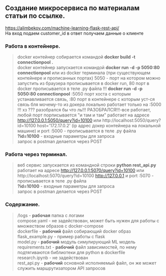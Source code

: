## __Создание микросервиса по материалам статьи по ссылке.__  
https://alimbekov.com/machine-learning-flask-rest-api/  
На вход подаем customer_id в ответ получаем данные о клиенте      

### Работа в контейнере.  
> docker контейнер собирается командой __docker build -t connectionpool .__  
> docker контейнер запускается командой __docker run -d -p 5050:80 connectionpool__ или из docker терминала (при существующем контейнере и прописанных портах) 
> 5050 - порт на котором можно запустить из браузера прописывается в docker run, 80 порт в docker прописывается в теле .py файла !!!
> __docker run -d -p 5050:80 connectionpool__ :5050 порт хоста с которым устанавливается связь, :80 порт в контейнере с которым уст-ся связь
> бля мочему-то из докера локально работает только на :5000 !!! хз ??? разобрался бы что ль!!! РАЗОБРАЛСЯ!!!-все работает, любой порт порписывается "и там и там" 
> работает на адресе http://127.0.0.1:5050/query?id=10100 или http://localhost:5050/query?id=10100 
> host='172.17.0.2' (ip адрес докер контейнера на локальной машине) и port :5000 - прописывается в теле .py файла  
> __?id=10100__ - входные параметры для запроса    
> запрос в postman делается через POST

### Работа через терминал.  
> веб сервис запускается из командной строки __python rest_api.py__
> работает на адресе http://127.0.0.1:5070/query?id=10100 или http://localhost:5070/query?id=10100 
> http://127.0.0.1 и port :5070 - прописывается в теле .py файла  
> __?id=10100__ - входные параметры для запроса  
> запрос в postman делается через POST


### Содержание.  
> /logs - __рабочая__ папка с логами    
> compose.yaml - не задействован, может быть нужен для работы с множеством образов с docker-compose  
> dockerfile - __рабочий__ файл собирающий docker образ  
> flask_example.py - пример работы с flask  
> model.py - __рабочий__ модуль симулирующий ML модель   
> requirements.txt - __рабочий__ файл зависимостей, по нему подтягиваются библиотеки для python в dockerfile    
> research.ipynb - не задействован  
> rest_api.py - __рабочий__ основной исполняемый файл, он же может служить маршрутизатором API запросов  